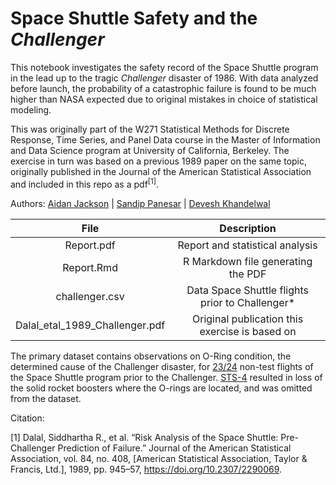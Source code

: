 # Space Shuttle Safety and the *Challenger*

This notebook investigates the safety record of the Space Shuttle program in the lead up to the tragic *Challenger* disaster of 1986. With data analyzed before launch, the probability of a catastrophic failure is found to be much higher than NASA expected due to original mistakes in choice of statistical modeling.

This was originally part of the W271 Statistical Methods for Discrete Response, Time Series, and Panel Data course in the Master of Information and Data Science program at University of California, Berkeley. The exercise in turn was based on a previous 1989 paper on the same topic, originally published in the Journal of the American Statistical Association and included in this repo as a pdf<sup>[1]</sup>.

Authors: [Aidan Jackson](https://github.com/aidan-jackson-data) | [Sandip Panesar](https://github.com/spanesarmids) | [Devesh Khandelwal](https://github.com/devesh-k)

| File      | Description |
| :-----------: | :-----------: |
| Report.pdf      | Report and statistical analysis       |
| Report.Rmd   | R Markdown file generating the PDF        |
| challenger.csv | Data Space Shuttle flights prior to Challenger* |
| Dalal_etal_1989_Challenger.pdf | Original publication this exercise is based on |

The primary dataset contains observations on O-Ring condition, the determined cause of the Challenger disaster, for [23/24](https://en.wikipedia.org/wiki/List_of_Space_Shuttle_missions#Launches_and_orbital_flights) non-test flights of the Space Shuttle program prior to the Challenger. [STS-4](https://en.wikipedia.org/wiki/STS-4) resulted in loss of the solid rocket boosters where the O-rings are located, and was omitted from the dataset.

Citation:

[1] Dalal, Siddhartha R., et al. “Risk Analysis of the Space Shuttle: Pre-Challenger Prediction of Failure.” Journal of the American Statistical Association, vol. 84, no. 408, [American Statistical Association, Taylor & Francis, Ltd.], 1989, pp. 945–57, https://doi.org/10.2307/2290069.
